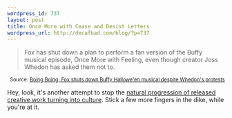 ```yaml
--- 
wordpress_id: 737
layout: post
title: Once More with Cease and Desist Letters
wordpress_url: http://decafbad.com/blog/?p=737
---
```

<blockquote cite="http://www.boingboing.net/2005/10/20/fox_shuts_down_buffy.html">Fox has shut down a plan to perform a fan version of the Buffy musical episode, Once More with Feeling, even though creator Joss Whedon has asked them not to.</blockquote>
<small style="text-align:right; display:block">Source: <a href="http://www.boingboing.net/2005/10/20/fox_shuts_down_buffy.html">Boing Boing: Fox shuts down Buffy Hallowe'en musical despite Whedon's protests</a></small>

Hey, look, it's another attempt to stop the [natural progression of released creative work turning into culture](http://decafbad.com/blog/2005/10/10/urban-birdsong-copyright-and-cores-of-culture).  Stick a few more fingers in the dike, while you're at it.

<!-- tags: whedon buffy television copyfight culture -->
